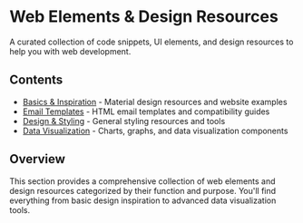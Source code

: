 # Web Elements & Design Resources

A curated collection of code snippets, UI elements, and design resources to help you with web development.

## Contents

- [Basics & Inspiration](basics-inspiration/index.md) - Material design resources and website examples
- [Email Templates](email-templates/index.md) - HTML email templates and compatibility guides
- [Design & Styling](design-styling/index.md) - General styling resources and tools
- [Data Visualization](data-visualization/index.md) - Charts, graphs, and data visualization components

## Overview

This section provides a comprehensive collection of web elements and design resources categorized by their function and purpose. You'll find everything from basic design inspiration to advanced data visualization tools. 